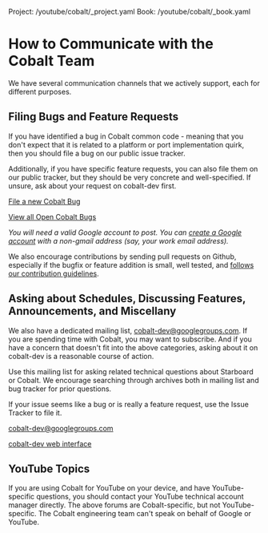 Project: /youtube/cobalt/_project.yaml
Book: /youtube/cobalt/_book.yaml

# How to Communicate with the Cobalt Team

We have several communication channels that we actively support, each for
different purposes.

## Filing Bugs and Feature Requests

If you have identified a bug in Cobalt common code - meaning that you don't
expect that it is related to a platform or port implementation quirk, then you
should file a bug on our public issue tracker.

Additionally, if you have specific feature requests, you can also file them on
our public tracker, but they should be very concrete and well-specified. If
unsure, ask about your request on cobalt-dev first.

[File a new Cobalt Bug](https://issuetracker.google.com/issues/new?component=181120)

[View all Open Cobalt Bugs](https://issuetracker.google.com/issues?q=componentid:181120%20status:open)

*You will need a valid Google account to post. You can [create a Google
account](https://accounts.google.com/SignUpWithoutGmail) with a non-gmail
address (say, your work email address).*

We also encourage contributions by sending pull requests on Github, especially
if the bugfix or feature addition is small, well tested, and [follows
our contribution guidelines](https://github.com/youtube/cobalt/blob/main/CONTRIBUTING.md).

## Asking about Schedules, Discussing Features, Announcements, and Miscellany

We also have a dedicated mailing list, cobalt-dev@googlegroups.com. If you are
spending time with Cobalt, you may want to subscribe. And if you have a concern
that doesn't fit into the above categories, asking about it on cobalt-dev is a
reasonable course of action.

Use this mailing list for asking related technical questions about Starboard or
Cobalt. We encourage searching through archives both in mailing list and bug
tracker for prior questions.

If your issue seems like a bug or is really a feature request, use the Issue
Tracker to file it.

[cobalt-dev@googlegroups.com](cobalt-dev@googlegroups.com)

[cobalt-dev web interface](https://groups.google.com/forum/#!forum/cobalt-dev)


## YouTube Topics

If you are using Cobalt for YouTube on your device, and have YouTube-specific
questions, you should contact your YouTube technical account manager
directly. The above forums are Cobalt-specific, but not YouTube-specific.  The
Cobalt engineering team can't speak on behalf of Google or YouTube.
